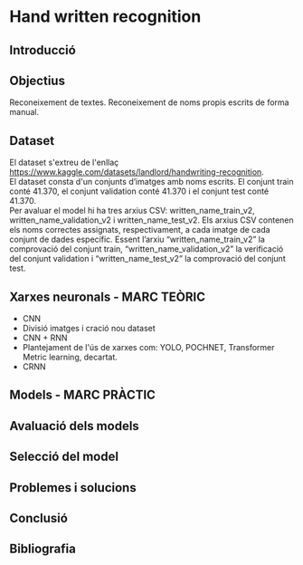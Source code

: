 # Hand written recognition

## **Introducció**



## **Objectius**
Reconeixement de textes.
Reconeixement de noms propis escrits de forma manual.


## **Dataset**
El dataset s'extreu de l'enllaç https://www.kaggle.com/datasets/landlord/handwriting-recognition. <br/>
El dataset consta d'un conjunts d’imatges amb noms escrits. El conjunt train conté 41.370, el conjunt validation conté 41.370 i el conjunt test conté 41.370.<br/>
Per avaluar el model hi ha tres arxius CSV: written_name_train_v2, written_name_validation_v2 i written_name_test_v2. Els arxius CSV contenen els noms correctes assignats, respectivament, a cada imatge de cada conjunt de dades específic. Essent l’arxiu “written_name_train_v2” la comprovació del conjunt train, “written_name_validation_v2” la verificació del conjunt validation i “written_name_test_v2” la comprovació del conjunt test.


## **Xarxes neuronals - MARC TEÒRIC**
- CNN
- Divisió imatges i cració nou dataset
- CNN + RNN
- Plantejament de l'ús de xarxes com: YOLO, POCHNET, Transformer Metric learning, decartat.
- CRNN


## **Models - MARC PRÀCTIC**

## **Avaluació dels models**

## **Selecció del model**

## **Problemes i solucions**


## **Conclusió**


## **Bibliografia**
